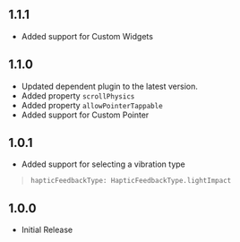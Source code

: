 ## 1.1.1

- Added support for Custom Widgets

## 1.1.0

- Updated dependent plugin to the latest version.
- Added property `scrollPhysics`
- Added property `allowPointerTappable`
- Added support for Custom Pointer

## 1.0.1

- Added support for selecting a vibration type
>`hapticFeedbackType: HapticFeedbackType.lightImpact`

## 1.0.0

- Initial Release